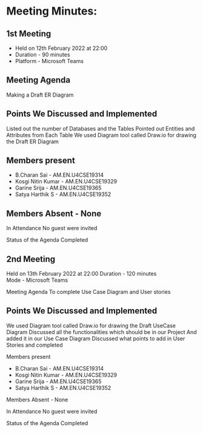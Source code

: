 # Meeting Minutes:
## 1st Meeting
* Held on 12th  February 2022 at 22:00 
* Duration - 90 minutes  
* Platform - Microsoft Teams

## Meeting Agenda 
Making a Draft ER Diagram

## Points We Discussed and Implemented 
Listed out the number of  Databases  and the Tables
Pointed out Entities and Attributes from Each Table
We used Diagram tool called Draw.io for drawing the Draft ER Diagram

## Members present
* B.Charan Sai           - AM.EN.U4CSE19314
* Kosgi Nitin Kumar   - AM.EN.U4CSE19329
* Garine Srija             - AM.EN.U4CSE19365
* Satya Harthik  S      - AM.EN.U4CSE19352

## Members Absent - None

In Attendance
No guest were invited

Status of the Agenda
Completed


## 2nd Meeting
Held on 13th  February 2022 at 22:00
Duration - 120 minutes  
Mode - Microsoft Teams

Meeting Agenda 
To complete Use Case Diagram and User stories


## Points We Discussed and Implemented 
We used Diagram tool called Draw.io for drawing the Draft UseCase Diagram
Discussed all the functionalities which should be in our Project 
And added it in our Use Case Diagram
Discussed what points to add in User Stories and completed

Members present
* B.Charan Sai           - AM.EN.U4CSE19314
* Kosgi Nitin Kumar   - AM.EN.U4CSE19329
* Garine Srija             - AM.EN.U4CSE19365
* Satya Harthik  S      - AM.EN.U4CSE19352

Members Absent - None

In Attendance
No guest were invited

Status of the Agenda
Completed
